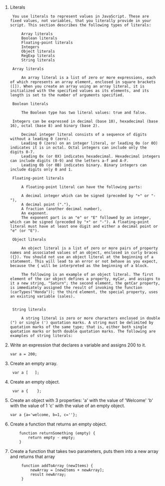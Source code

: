 1. Literals

		You use literals to represent values in JavaScript. These are fixed values, not variables, that you literally provide in your script. This section describes the following types of literals:

			Array literals
			Boolean literals
			Floating-point literals
			Integers
			Object literals
			RegExp literals
			String literals

		Array literals

			An array literal is a list of zero or more expressions, each of which represents an array element, enclosed in square brackets ([]). When you create an array using an array literal, it is initialized with the specified values as its elements, and its length is set to the number of arguments specified.

		Boolean literals

			The Boolean type has two literal values: true and false.

		Integers can be expressed in decimal (base 10), hexadecimal (base 16), octal (base 8) and binary (base 2).

			Decimal integer literal consists of a sequence of digits without a leading 0 (zero).
			Leading 0 (zero) on an integer literal, or leading 0o (or 0O) indicates it is in octal. Octal integers can include only the digits 0-7.
			Leading 0x (or 0X) indicates hexadecimal. Hexadecimal integers can include digits (0-9) and the letters a-f and A-F.
			Leading 0b (or 0B) indicates binary. Binary integers can include digits only 0 and 1.

		Floating-point literals

			A floating-point literal can have the following parts:

			A decimal integer which can be signed (preceded by "+" or "-"),
			A decimal point ("."),
			A fraction (another decimal number),
			An exponent.
			The exponent part is an "e" or "E" followed by an integer, which can be signed (preceded by "+" or "-"). A floating-point literal must have at least one digit and either a decimal point or "e" (or "E").

		Object literals

			An object literal is a list of zero or more pairs of property names and associated values of an object, enclosed in curly braces ({}). You should not use an object literal at the beginning of a statement. This will lead to an error or not behave as you expect, because the { will be interpreted as the beginning of a block.

			The following is an example of an object literal. The first element of the car object defines a property, myCar, and assigns to it a new string, "Saturn"; the second element, the getCar property, is immediately assigned the result of invoking the function (carTypes("Honda")); the third element, the special property, uses an existing variable (sales).


		String literals

			A string literal is zero or more characters enclosed in double (") or single (') quotation marks. A string must be delimited by quotation marks of the same type; that is, either both single quotation marks or both double quotation marks. The following are examples of string literals:

2.	Write an expression that declares a variable and assigns 200 to it.

		var a = 200;

3. Create an empty array.

		var a [   ];

4. Create an empty object.
		
		var a {    };

5.	Create an object with 3 properties:
			'a' with the value of 'Welcome'
			'b' with the value of 1
			'c' with the value of an empty object.

		var a {a='welcome, b=1, c=''};

6.  Create a function that returns an empty object.

			function returnSomething (empty) {
				return empty - empty;
			}

7. Create a function that takes two parameters, puts them into a new array and returns that array
			
			function addToArray (newItems) {
				newArray = [newItems + newArray];
				result newArray;
			}


